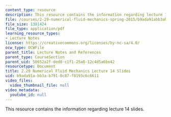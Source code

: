 ```yaml
---
content_type: resource
description: This resource contains the information regarding lecture 14 slides.
file: /courses/2-29-numerical-fluid-mechanics-spring-2015/b9ada91abb3ab7910c87f8193c6c6611_MIT2_29S15_Lecture14.pdf
file_size: 1381424
file_type: application/pdf
learning_resource_types:
- Lecture Notes
license: https://creativecommons.org/licenses/by-nc-sa/4.0/
ocw_type: OCWFile
parent_title: Lecture Notes and References
parent_type: CourseSection
parent_uid: 58652a2f-ded8-c1f1-25a8-12c4d5a6be42
resourcetype: Document
title: 2.29 Numerical Fluid Mechanics Lecture 14 Slides
uid: b9ada91a-bb3a-b791-0c87-f8193c6c6611
video_files:
  video_thumbnail_file: null
video_metadata:
  youtube_id: null
---
```

This resource contains the information regarding lecture 14 slides.